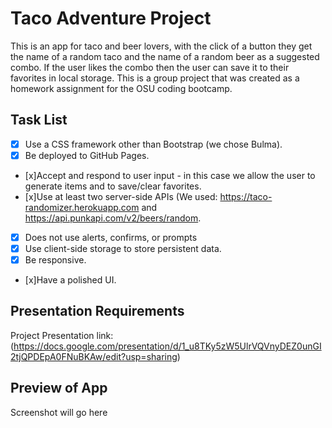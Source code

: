 # Taco Adventure Project

This is an app for taco and beer lovers, with the click of a button they get the name of a random taco and the name of a random beer as a suggested combo. If the user likes the combo then the user can save it to their favorites in local storage. This is a group project that was created as a homework assignment for the OSU coding bootcamp. 

## Task List
- [x] Use a CSS framework other than Bootstrap (we chose Bulma).
- [x] Be deployed to GitHub Pages.
- [x]Accept and respond to user input - in this case we allow the user to generate items and to save/clear favorites.
- [x]Use at least two server-side APIs (We used: https://taco-randomizer.herokuapp.com and https://api.punkapi.com/v2/beers/random.
- [x] Does not use alerts, confirms, or prompts
- [x] Use client-side storage to store persistent data.
- [x] Be responsive.
- [x]Have a polished UI.

## Presentation Requirements
Project Presentation link: (https://docs.google.com/presentation/d/1_u8TKy5zW5UlrVQVnyDEZ0unGI2tjQPDEpA0FNuBKAw/edit?usp=sharing) 

## Preview of App

Screenshot will go here
